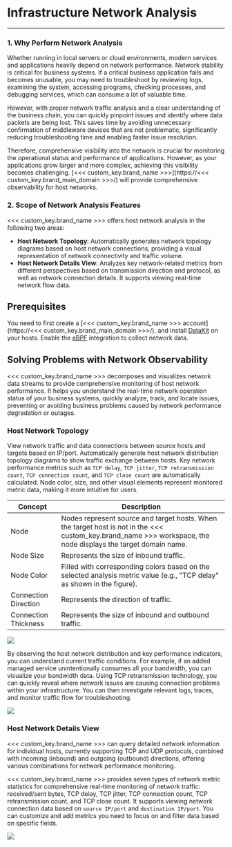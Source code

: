 # Infrastructure Network Analysis
---

### 1. Why Perform Network Analysis

Whether running in local servers or cloud environments, modern services and applications heavily depend on network performance. Network stability is critical for business systems. If a critical business application fails and becomes unusable, you may need to troubleshoot by reviewing logs, examining the system, accessing programs, checking processes, and debugging services, which can consume a lot of valuable time.

However, with proper network traffic analysis and a clear understanding of the business chain, you can quickly pinpoint issues and identify where data packets are being lost. This saves time by avoiding unnecessary confirmation of middleware devices that are not problematic, significantly reducing troubleshooting time and enabling faster issue resolution.

Therefore, comprehensive visibility into the network is crucial for monitoring the operational status and performance of applications. However, as your applications grow larger and more complex, achieving this visibility becomes challenging. [<<< custom_key.brand_name >>>](https://<<< custom_key.brand_main_domain >>>/) will provide comprehensive observability for host networks.

### 2. Scope of Network Analysis Features

<<< custom_key.brand_name >>> offers host network analysis in the following two areas:

- **Host Network Topology**: Automatically generates network topology diagrams based on host network connections, providing a visual representation of network connectivity and traffic volume.
- **Host Network Details View**: Analyzes key network-related metrics from different perspectives based on transmission direction and protocol, as well as network connection details. It supports viewing real-time network flow data.

## Prerequisites

You need to first create a [<<< custom_key.brand_name >>> account](https://<<< custom_key.brand_main_domain >>>/), and install [DataKit](../../datakit/datakit-install.md) on your hosts. Enable the [eBPF](../../integrations/ebpf.md) integration to collect network data.

## Solving Problems with Network Observability

<<< custom_key.brand_name >>> decomposes and visualizes network data streams to provide comprehensive monitoring of host network performance. It helps you understand the real-time network operation status of your business systems, quickly analyze, track, and locate issues, preventing or avoiding business problems caused by network performance degradation or outages.

### Host Network Topology

View network traffic and data connections between source hosts and targets based on IP/port. Automatically generate host network distribution topology diagrams to show traffic exchange between hosts. Key network performance metrics such as `TCP delay`, `TCP jitter`, `TCP retransmission count`, `TCP connection count`, and `TCP close count` are automatically calculated. Node color, size, and other visual elements represent monitored metric data, making it more intuitive for users.

| Concept      | Description                          |
| ------------ | ------------------------------------ |
| Node         | Nodes represent source and target hosts. When the target host is not in the <<< custom_key.brand_name >>> workspace, the node displays the target domain name.                          |
| Node Size    | Represents the size of inbound traffic.                          |
| Node Color   | Filled with corresponding colors based on the selected analysis metric value (e.g., "TCP delay" as shown in the figure).                          |
| Connection Direction | Represents the direction of traffic.                          |
| Connection Thickness | Represents the size of inbound and outbound traffic.                          |

![](../img/7.host_network_2.png)

By observing the host network distribution and key performance indicators, you can understand current traffic conditions. For example, if an added managed service unintentionally consumes all your bandwidth, you can visualize your bandwidth data. Using TCP retransmission technology, you can quickly reveal where network issues are causing connection problems within your infrastructure. You can then investigate relevant logs, traces, and monitor traffic flow for troubleshooting.

![](../img/7.host_network_1.gif)

### Host Network Details View

<<< custom_key.brand_name >>> can query detailed network information for individual hosts, currently supporting TCP and UDP protocols, combined with incoming (inbound) and outgoing (outbound) directions, offering various combinations for network performance monitoring.

<<< custom_key.brand_name >>> provides seven types of network metric statistics for comprehensive real-time monitoring of network traffic: received/sent bytes, TCP delay, TCP jitter, TCP connection count, TCP retransmission count, and TCP close count. It supports viewing network connection data based on `source IP/port` and `destination IP/port`. You can customize and add metrics you need to focus on and filter data based on specific fields.

![](../img/7.host_network_3.png)